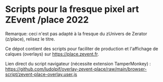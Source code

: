 # Scripts pour la fresque pixel art ZEvent /place 2022

Remarque: ceci n'est pas adapté à la fresque du zUnivers de Zerator (z/place), relisez le titre.

Ce dépot contient des scripts pour faciliter de production et l'affichage de calques (overlays) sur https://place.zevent.fr.

Lien direct du script navigateur (nécessite extension TamperMonkey) :
https://github.com/ludolpif/overlay-zevent-place/raw/main/browser-script/zevent-place-overlay.user.js
